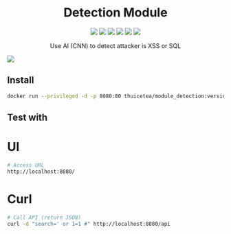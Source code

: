 <h1 align="center">Detection Module</h1>
<p align="center">
    <a href="https://hub.docker.com/repository/docker/thuicetea/module_detection"><img src="https://badgen.net/docker/size/library/ubuntu" /></a>
     <a href="https://hub.docker.com/repository/docker/thuicetea/module_detection"><img src="https://badgen.net/docker/pulls/library/ubuntu" /></a>
      <a href="https://lumen.laravel.com/"><img src="https://badgen.net/badge/lumen/orange/8.0" /></a>
    <a href="https://en.wikipedia.org/wiki/MIT_License"><img src="https://badgen.net/github/license/micromatch/micromatch" /></a>
    <a href="https://www.facebook.com/lnmthu1"><img src="https://badgen.net/badge/facebook/thule/3b5998"/></a>
    <a href="https://www.facebook.com/nhuquynh9985"><img src="https://badgen.net/badge/facebook/nhuquynh/3b5998"/></a>
</p>
<p align="center">Use AI (CNN) to detect attacker is XSS or SQL</p>
<img src="https://i.imgur.com/7ppBhpL.png">

## Install
```bash
docker run --privileged -d -p 8080:80 thuicetea/module_detection:version-model-final-one-UI
```

## Test with
# UI
```bash
# Access URL
http://localhost:8080/
```

# Curl
```bash
# Call API (return JSON)
curl -d "search=' or 1=1 #" http://localhost:8080/api
```
